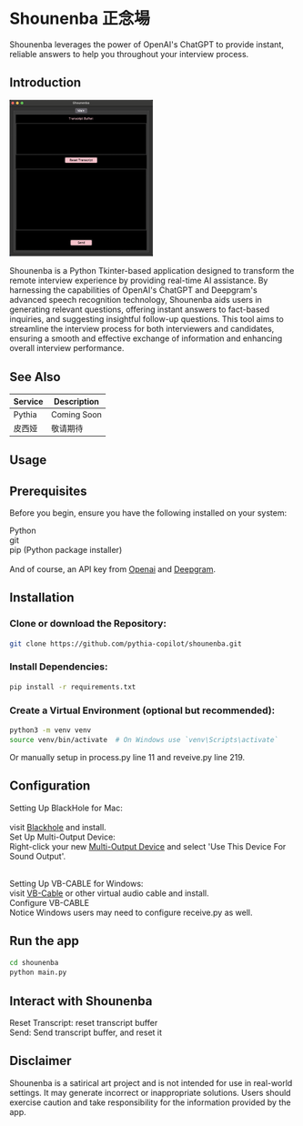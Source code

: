 # Shounenba 正念場

Shounenba leverages the power of OpenAI's ChatGPT to provide instant, reliable answers to help you throughout your interview process.

## Introduction

<img src="/1.png" alt="Tkinter Interface" width=50%/>

Shounenba is a Python Tkinter-based application designed to transform the remote interview experience by providing real-time AI assistance. By harnessing the capabilities of OpenAI's ChatGPT and Deepgram's advanced speech recognition technology, Shounenba aids users in generating relevant questions, offering instant answers to fact-based inquiries, and suggesting insightful follow-up questions. This tool aims to streamline the interview process for both interviewers and candidates, ensuring a smooth and effective exchange of information and enhancing overall interview performance.

## See Also

| Service  | Description |
| ------------- | ------------- |
| Pythia  | Coming Soon  |
| 皮西娅  | 敬请期待  |

## Usage

## Prerequisites

Before you begin, ensure you have the following installed on your system:

Python <br />
git <br />
pip (Python package installer) <br />
<br />
And of course, an API key from [Openai](https://platform.openai.com/) and [Deepgram](https://deepgram.com).

## Installation

### Clone or download the Repository:

```bash
git clone https://github.com/pythia-copilot/shounenba.git
```

### Install Dependencies:

```bash
pip install -r requirements.txt
```

### Create a Virtual Environment (optional but recommended):

```bash
python3 -m venv venv
source venv/bin/activate  # On Windows use `venv\Scripts\activate`
```
Or manually setup in process.py line 11 and reveive.py line 219.

## Configuration

Setting Up BlackHole for Mac: <br />
<br />
visit [Blackhole](https://github.com/ExistentialAudio/BlackHole) and install. <br />
Set Up Multi-Output Device: <br />
Right-click your new [Multi-Output Device](https://github.com/ExistentialAudio/BlackHole/wiki/Multi-Output-Device) and select 'Use This Device For Sound Output'.
<br />
<br />

Setting Up VB-CABLE for Windows: <br />
visit [VB-Cable](https://vb-audio.com/Cable/index.htm) or other virtual audio cable and install. <br />
Configure VB-CABLE  <br />
Notice Windows users may need to configure receive.py as well. <br />

## Run the app

```bash
cd shounenba
python main.py
```

## Interact with Shounenba
Reset Transcript: reset transcript buffer <br />
Send: Send transcript buffer, and reset it

## Disclaimer

Shounenba is a satirical art project and is not intended for use in real-world settings. It may generate incorrect or inappropriate solutions. Users should exercise caution and take responsibility for the information provided by the app.
